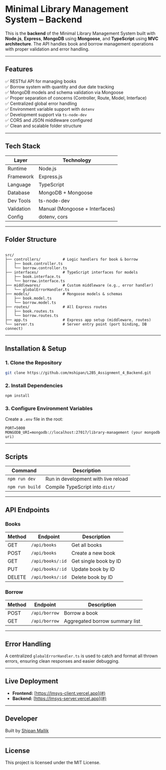 # Minimal Library Management System – Backend

This is the **backend** of the Minimal Library Management System built with **Node.js**, **Express**, **MongoDB** using **Mongoose**, and **TypeScript** using **MVC architecture**. The API handles book and borrow management operations with proper validation and error handling.

---

## Features

✅ RESTful API for managing books  
✅ Borrow system with quantity and due date tracking  
✅ MongoDB models and schema validation via Mongoose  
✅ Proper separation of concerns (Controller, Route, Model, Interface)  
✅ Centralized global error handling  
✅ Environment variable support with `dotenv`  
✅ Development support via `ts-node-dev`  
✅ CORS and JSON middleware configured  
✅ Clean and scalable folder structure

---

## Tech Stack

| Layer      | Technology                     |
| ---------- | ------------------------------ |
| Runtime    | Node.js                        |
| Framework  | Express.js                     |
| Language   | TypeScript                     |
| Database   | MongoDB + Mongoose             |
| Dev Tools  | ts-node-dev                    |
| Validation | Manual (Mongoose + Interfaces) |
| Config     | dotenv, cors                   |

---

## Folder Structure

```

src/
├── controllers/          # Logic handlers for book & borrow
│   ├── book.controller.ts
│   └── borrow.controller.ts
├── interfaces/           # TypeScript interfaces for models
│   ├── book.interface.ts
│   └── borrow.interface.ts
├── middlewares/          # Custom middleware (e.g., error handler)
│   └── globalErrorHandler.ts
├── models/               # Mongoose models & schemas
│   ├── book.model.ts
│   └── borrow.model.ts
├── routes/               # All Express routes
│   ├── book.routes.ts
│   └── borrow.routes.ts
├── app.ts                # Express app setup (middleware, routes)
└── server.ts             # Server entry point (port binding, DB connect)

```

---

## Installation & Setup

### 1. Clone the Repository

```bash
git clone https://github.com/mshipan/L2B5_Assignment_4_Backend.git
```

### 2. Install Dependencies

```bash
npm install
```

### 3. Configure Environment Variables

Create a `.env` file in the root:

```env
PORT=5000
MONGODB_URI=mongodb://localhost:27017/library-management (your mongodb uri)
```

---

## Scripts

| Command         | Description                         |
| --------------- | ----------------------------------- |
| `npm run dev`   | Run in development with live reload |
| `npm run build` | Compile TypeScript into `dist/`     |

---

## API Endpoints

### Books

| Method | Endpoint         | Description           |
| ------ | ---------------- | --------------------- |
| GET    | `/api/books`     | Get all books         |
| POST   | `/api/books`     | Create a new book     |
| GET    | `/api/books/:id` | Get single book by ID |
| PUT    | `/api/books/:id` | Update book by ID     |
| DELETE | `/api/books/:id` | Delete book by ID     |

### Borrow

| Method | Endpoint      | Description                    |
| ------ | ------------- | ------------------------------ |
| POST   | `/api/borrow` | Borrow a book                  |
| GET    | `/api/borrow` | Aggregated borrow summary list |

---

## Error Handling

A centralized `globalErrorHandler.ts` is used to catch and format all thrown errors, ensuring clean responses and easier debugging.

---

## Live Deployment

- **Frontend:** [https://lmsys-client.vercel.app](#)
- **Backend:** [https://lmsys-server.vercel.app](#)

---

## Developer

Built by [Shipan Mallik](https://github.com/mshipan)

---

## License

This project is licensed under the MIT License.
